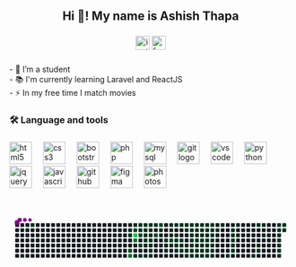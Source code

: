 <br clear="both">

<h2 align="center">Hi 👋! My name is Ashish Thapa</h2>

###

<div align="center">
  <img src="https://img.shields.io/static/v1?message=Instagram&logo=instagram&label=&color=E4405F&logoColor=white&labelColor=&style=for-the-badge" height="25" alt="instagram logo"  />
  <img src="https://img.shields.io/static/v1?message=Facebook&logo=facebook&label=&color=1877F2&logoColor=white&labelColor=&style=for-the-badge" height="25" alt="facebook logo"  />
</div>

###

<p align="left">- 🔭 I’m a student<br>- 📚 I'm currently learning Laravel and ReactJS<br>- ⚡ In my free time I match movies</p>

###

<h3 align="left">🛠 Language and tools</h3>

###

<div align="left">
  <img src="https://cdn.jsdelivr.net/gh/devicons/devicon/icons/html5/html5-original.svg" height="40" alt="html5 logo"  />
  <img width="12" />
  <img src="https://cdn.jsdelivr.net/gh/devicons/devicon/icons/css3/css3-original.svg" height="40" alt="css3 logo"  />
  <img width="12" />
  <img src="https://cdn.jsdelivr.net/gh/devicons/devicon/icons/bootstrap/bootstrap-original.svg" height="40" alt="bootstrap logo"  />
  <img width="12" />
  <img src="https://cdn.jsdelivr.net/gh/devicons/devicon/icons/php/php-original.svg" height="40" alt="php logo"  />
  <img width="12" />
  <img src="https://cdn.jsdelivr.net/gh/devicons/devicon/icons/mysql/mysql-original.svg" height="40" alt="mysql logo"  />
  <img width="12" />
  <img src="https://cdn.jsdelivr.net/gh/devicons/devicon/icons/git/git-original.svg" height="40" alt="git logo"  />
  <img width="12" />
  <img src="https://cdn.jsdelivr.net/gh/devicons/devicon/icons/vscode/vscode-original.svg" height="40" alt="vscode logo"  />
  <img width="12" />
  <img src="https://cdn.jsdelivr.net/gh/devicons/devicon/icons/python/python-original.svg" height="40" alt="python logo"  />
  <img width="12" />
  <img src="https://cdn.jsdelivr.net/gh/devicons/devicon/icons/jquery/jquery-original.svg" height="40" alt="jquery logo"  />
  <img width="12" />
  <img src="https://cdn.jsdelivr.net/gh/devicons/devicon/icons/javascript/javascript-original.svg" height="40" alt="javascript logo"  />
  <img width="12" />
  <img src="https://cdn.jsdelivr.net/gh/devicons/devicon/icons/github/github-original.svg" height="40" alt="github logo"  />
  <img width="12" />
  <img src="https://cdn.jsdelivr.net/gh/devicons/devicon/icons/figma/figma-original.svg" height="40" alt="figma logo"  />
  <img width="12" />
  <img src="https://cdn.jsdelivr.net/gh/devicons/devicon/icons/photoshop/photoshop-plain.svg" height="40" alt="photoshop logo"  />
</div>

###

<br clear="both">
<svg viewBox="-16 -32 880 192" width="880" height="192" xmlns="http://www.w3.org/2000/svg"><desc>Generated with https://github.com/Platane/snk</desc><style>:root{--cb:#1b1f230a;--cs:purple;--ce:#161b22;--c0:#161b22;--c1:#01311f;--c2:#034525;--c3:#0f6d31;--c4:#00c647}.c{shape-rendering:geometricPrecision;fill:var(--ce);stroke-width:1px;stroke:var(--cb);animation:none 28100ms linear infinite;width:12px;height:12px}@keyframes c0{4.26%{fill:var(--c1)}4.28%,100%{fill:var(--ce)}}.c.c0{fill:var(--c1);animation-name:c0}@keyframes c1{1.41%{fill:var(--c1)}1.43%,100%{fill:var(--ce)}}.c.c1{fill:var(--c1);animation-name:c1}@keyframes c2{72.59%{fill:var(--c1)}72.61%,100%{fill:var(--ce)}}.c.c2{fill:var(--c1);animation-name:c2}@keyframes c3{72.94%{fill:var(--c1)}72.96%,100%{fill:var(--ce)}}.c.c3{fill:var(--c1);animation-name:c3}@keyframes c4{78.99%{fill:var(--c2)}79.01%,100%{fill:var(--ce)}}.c.c4{fill:var(--c2);animation-name:c4}@keyframes c5{88.6%{fill:var(--c3)}88.62%,100%{fill:var(--ce)}}.c.c5{fill:var(--c3);animation-name:c5}@keyframes c6{71.88%{fill:var(--c1)}71.9%,100%{fill:var(--ce)}}.c.c6{fill:var(--c1);animation-name:c6}@keyframes c7{75.79%{fill:var(--c2)}75.81%,100%{fill:var(--ce)}}.c.c7{fill:var(--c2);animation-name:c7}@keyframes c8{90.38%{fill:var(--c4)}90.4%,100%{fill:var(--ce)}}.c.c8{fill:var(--c4);animation-name:c8}@keyframes c9{87.18%{fill:var(--c3)}87.2%,100%{fill:var(--ce)}}.c.c9{fill:var(--c3);animation-name:c9}@keyframes ca{12.8%{fill:var(--c1)}12.82%,100%{fill:var(--ce)}}.c.ca{fill:var(--c1);animation-name:ca}@keyframes cb{71.52%{fill:var(--c1)}71.54%,100%{fill:var(--ce)}}.c.cb{fill:var(--c1);animation-name:cb}@keyframes cc{75.43%{fill:var(--c1)}75.45%,100%{fill:var(--ce)}}.c.cc{fill:var(--c1);animation-name:cc}@keyframes cd{77.21%{fill:var(--c2)}77.23%,100%{fill:var(--ce)}}.c.cd{fill:var(--c2);animation-name:cd}@keyframes ce{77.93%{fill:var(--c2)}77.95%,100%{fill:var(--ce)}}.c.ce{fill:var(--c2);animation-name:ce}@keyframes cf{13.16%{fill:var(--c1)}13.18%,100%{fill:var(--ce)}}.c.cf{fill:var(--c1);animation-name:cf}@keyframes cg{71.16%{fill:var(--c1)}71.18%,100%{fill:var(--ce)}}.c.cg{fill:var(--c1);animation-name:cg}@keyframes ch{70.81%{fill:var(--c1)}70.83%,100%{fill:var(--ce)}}.c.ch{fill:var(--c1);animation-name:ch}@keyframes ci{70.45%{fill:var(--c1)}70.47%,100%{fill:var(--ce)}}.c.ci{fill:var(--c1);animation-name:ci}@keyframes cj{70.1%{fill:var(--c1)}70.12%,100%{fill:var(--ce)}}.c.cj{fill:var(--c1);animation-name:cj}@keyframes ck{69.74%{fill:var(--c1)}69.76%,100%{fill:var(--ce)}}.c.ck{fill:var(--c1);animation-name:ck}@keyframes cl{13.51%{fill:var(--c1)}13.53%,100%{fill:var(--ce)}}.c.cl{fill:var(--c1);animation-name:cl}@keyframes cm{16%{fill:var(--c1)}16.02%,100%{fill:var(--ce)}}.c.cm{fill:var(--c1);animation-name:cm}@keyframes cn{15.65%{fill:var(--c1)}15.67%,100%{fill:var(--ce)}}.c.cn{fill:var(--c1);animation-name:cn}@keyframes co{15.29%{fill:var(--c1)}15.31%,100%{fill:var(--ce)}}.c.co{fill:var(--c1);animation-name:co}@keyframes cp{14.94%{fill:var(--c1)}14.96%,100%{fill:var(--ce)}}.c.cp{fill:var(--c1);animation-name:cp}@keyframes cq{14.58%{fill:var(--c1)}14.6%,100%{fill:var(--ce)}}.c.cq{fill:var(--c1);animation-name:cq}@keyframes cr{14.22%{fill:var(--c1)}14.24%,100%{fill:var(--ce)}}.c.cr{fill:var(--c1);animation-name:cr}@keyframes cs{13.87%{fill:var(--c1)}13.89%,100%{fill:var(--ce)}}.c.cs{fill:var(--c1);animation-name:cs}@keyframes ct{16.36%{fill:var(--c1)}16.38%,100%{fill:var(--ce)}}.c.ct{fill:var(--c1);animation-name:ct}@keyframes cu{81.84%{fill:var(--c2)}81.86%,100%{fill:var(--ce)}}.c.cu{fill:var(--c2);animation-name:cu}@keyframes cv{82.91%{fill:var(--c2)}82.93%,100%{fill:var(--ce)}}.c.cv{fill:var(--c2);animation-name:cv}@keyframes cw{17.07%{fill:var(--c1)}17.09%,100%{fill:var(--ce)}}.c.cw{fill:var(--c1);animation-name:cw}@keyframes cx{17.43%{fill:var(--c1)}17.45%,100%{fill:var(--ce)}}.c.cx{fill:var(--c1);animation-name:cx}@keyframes cy{41.63%{fill:var(--c1)}41.65%,100%{fill:var(--ce)}}.c.cy{fill:var(--c1);animation-name:cy}@keyframes cz{40.92%{fill:var(--c1)}40.94%,100%{fill:var(--ce)}}.c.cz{fill:var(--c1);animation-name:cz}@keyframes c10{42.34%{fill:var(--c1)}42.36%,100%{fill:var(--ce)}}.c.c10{fill:var(--c1);animation-name:c10}@keyframes c11{25.97%{fill:var(--c1)}25.99%,100%{fill:var(--ce)}}.c.c11{fill:var(--c1);animation-name:c11}@keyframes c12{26.32%{fill:var(--c1)}26.34%,100%{fill:var(--ce)}}.c.c12{fill:var(--c1);animation-name:c12}@keyframes c13{18.14%{fill:var(--c1)}18.16%,100%{fill:var(--ce)}}.c.c13{fill:var(--c1);animation-name:c13}@keyframes c14{84.69%{fill:var(--c2)}84.71%,100%{fill:var(--ce)}}.c.c14{fill:var(--c2);animation-name:c14}@keyframes c15{40.2%{fill:var(--c1)}40.22%,100%{fill:var(--ce)}}.c.c15{fill:var(--c1);animation-name:c15}@keyframes c16{25.61%{fill:var(--c1)}25.63%,100%{fill:var(--ce)}}.c.c16{fill:var(--c1);animation-name:c16}@keyframes c17{18.5%{fill:var(--c1)}18.52%,100%{fill:var(--ce)}}.c.c17{fill:var(--c1);animation-name:c17}@keyframes c18{33.09%{fill:var(--c1)}33.11%,100%{fill:var(--ce)}}.c.c18{fill:var(--c1);animation-name:c18}@keyframes c19{33.44%{fill:var(--c1)}33.46%,100%{fill:var(--ce)}}.c.c19{fill:var(--c1);animation-name:c19}@keyframes c1a{39.49%{fill:var(--c1)}39.51%,100%{fill:var(--ce)}}.c.c1a{fill:var(--c1);animation-name:c1a}@keyframes c1b{25.26%{fill:var(--c1)}25.28%,100%{fill:var(--ce)}}.c.c1b{fill:var(--c1);animation-name:c1b}@keyframes c1c{32.73%{fill:var(--c1)}32.75%,100%{fill:var(--ce)}}.c.c1c{fill:var(--c1);animation-name:c1c}@keyframes c1d{33.8%{fill:var(--c1)}33.82%,100%{fill:var(--ce)}}.c.c1d{fill:var(--c1);animation-name:c1d}@keyframes c1e{39.14%{fill:var(--c1)}39.16%,100%{fill:var(--ce)}}.c.c1e{fill:var(--c1);animation-name:c1e}@keyframes c1f{24.9%{fill:var(--c1)}24.92%,100%{fill:var(--ce)}}.c.c1f{fill:var(--c1);animation-name:c1f}@keyframes c1g{27.39%{fill:var(--c1)}27.41%,100%{fill:var(--ce)}}.c.c1g{fill:var(--c1);animation-name:c1g}@keyframes c1h{34.15%{fill:var(--c1)}34.17%,100%{fill:var(--ce)}}.c.c1h{fill:var(--c1);animation-name:c1h}@keyframes c1i{38.78%{fill:var(--c1)}38.8%,100%{fill:var(--ce)}}.c.c1i{fill:var(--c1);animation-name:c1i}@keyframes c1j{44.12%{fill:var(--c1)}44.14%,100%{fill:var(--ce)}}.c.c1j{fill:var(--c1);animation-name:c1j}@keyframes c1k{24.55%{fill:var(--c1)}24.57%,100%{fill:var(--ce)}}.c.c1k{fill:var(--c1);animation-name:c1k}@keyframes c1l{27.75%{fill:var(--c1)}27.77%,100%{fill:var(--ce)}}.c.c1l{fill:var(--c1);animation-name:c1l}@keyframes c1m{19.56%{fill:var(--c1)}19.58%,100%{fill:var(--ce)}}.c.c1m{fill:var(--c1);animation-name:c1m}@keyframes c1n{32.02%{fill:var(--c1)}32.04%,100%{fill:var(--ce)}}.c.c1n{fill:var(--c1);animation-name:c1n}@keyframes c1o{34.51%{fill:var(--c1)}34.53%,100%{fill:var(--ce)}}.c.c1o{fill:var(--c1);animation-name:c1o}@keyframes c1p{38.42%{fill:var(--c1)}38.44%,100%{fill:var(--ce)}}.c.c1p{fill:var(--c1);animation-name:c1p}@keyframes c1q{38.07%{fill:var(--c1)}38.09%,100%{fill:var(--ce)}}.c.c1q{fill:var(--c1);animation-name:c1q}@keyframes c1r{24.19%{fill:var(--c1)}24.21%,100%{fill:var(--ce)}}.c.c1r{fill:var(--c1);animation-name:c1r}@keyframes c1s{28.1%{fill:var(--c1)}28.12%,100%{fill:var(--ce)}}.c.c1s{fill:var(--c1);animation-name:c1s}@keyframes c1t{19.92%{fill:var(--c1)}19.94%,100%{fill:var(--ce)}}.c.c1t{fill:var(--c1);animation-name:c1t}@keyframes c1u{31.66%{fill:var(--c1)}31.68%,100%{fill:var(--ce)}}.c.c1u{fill:var(--c1);animation-name:c1u}@keyframes c1v{34.87%{fill:var(--c1)}34.89%,100%{fill:var(--ce)}}.c.c1v{fill:var(--c1);animation-name:c1v}@keyframes c1w{35.22%{fill:var(--c1)}35.24%,100%{fill:var(--ce)}}.c.c1w{fill:var(--c1);animation-name:c1w}@keyframes c1x{37.71%{fill:var(--c1)}37.73%,100%{fill:var(--ce)}}.c.c1x{fill:var(--c1);animation-name:c1x}@keyframes c1y{23.83%{fill:var(--c1)}23.85%,100%{fill:var(--ce)}}.c.c1y{fill:var(--c1);animation-name:c1y}@keyframes c1z{28.46%{fill:var(--c1)}28.48%,100%{fill:var(--ce)}}.c.c1z{fill:var(--c1);animation-name:c1z}@keyframes c20{20.27%{fill:var(--c1)}20.29%,100%{fill:var(--ce)}}.c.c20{fill:var(--c1);animation-name:c20}@keyframes c21{31.31%{fill:var(--c1)}31.33%,100%{fill:var(--ce)}}.c.c21{fill:var(--c1);animation-name:c21}@keyframes c22{30.95%{fill:var(--c1)}30.97%,100%{fill:var(--ce)}}.c.c22{fill:var(--c1);animation-name:c22}@keyframes c23{35.58%{fill:var(--c1)}35.6%,100%{fill:var(--ce)}}.c.c23{fill:var(--c1);animation-name:c23}@keyframes c24{37.36%{fill:var(--c1)}37.38%,100%{fill:var(--ce)}}.c.c24{fill:var(--c1);animation-name:c24}@keyframes c25{23.48%{fill:var(--c1)}23.5%,100%{fill:var(--ce)}}.c.c25{fill:var(--c1);animation-name:c25}@keyframes c26{28.82%{fill:var(--c1)}28.84%,100%{fill:var(--ce)}}.c.c26{fill:var(--c1);animation-name:c26}@keyframes c27{20.63%{fill:var(--c1)}20.65%,100%{fill:var(--ce)}}.c.c27{fill:var(--c1);animation-name:c27}@keyframes c28{29.53%{fill:var(--c1)}29.55%,100%{fill:var(--ce)}}.c.c28{fill:var(--c1);animation-name:c28}@keyframes c29{30.59%{fill:var(--c1)}30.61%,100%{fill:var(--ce)}}.c.c29{fill:var(--c1);animation-name:c29}@keyframes c2a{35.93%{fill:var(--c1)}35.95%,100%{fill:var(--ce)}}.c.c2a{fill:var(--c1);animation-name:c2a}@keyframes c2b{37%{fill:var(--c1)}37.02%,100%{fill:var(--ce)}}.c.c2b{fill:var(--c1);animation-name:c2b}@keyframes c2c{23.12%{fill:var(--c1)}23.14%,100%{fill:var(--ce)}}.c.c2c{fill:var(--c1);animation-name:c2c}@keyframes c2d{21.34%{fill:var(--c1)}21.36%,100%{fill:var(--ce)}}.c.c2d{fill:var(--c1);animation-name:c2d}@keyframes c2e{20.99%{fill:var(--c1)}21.01%,100%{fill:var(--ce)}}.c.c2e{fill:var(--c1);animation-name:c2e}@keyframes c2f{29.88%{fill:var(--c1)}29.9%,100%{fill:var(--ce)}}.c.c2f{fill:var(--c1);animation-name:c2f}@keyframes c2g{30.24%{fill:var(--c1)}30.26%,100%{fill:var(--ce)}}.c.c2g{fill:var(--c1);animation-name:c2g}@keyframes c2h{36.29%{fill:var(--c1)}36.31%,100%{fill:var(--ce)}}.c.c2h{fill:var(--c1);animation-name:c2h}@keyframes c2i{36.64%{fill:var(--c1)}36.66%,100%{fill:var(--ce)}}.c.c2i{fill:var(--c1);animation-name:c2i}@keyframes c2j{21.7%{fill:var(--c1)}21.72%,100%{fill:var(--ce)}}.c.c2j{fill:var(--c1);animation-name:c2j}@keyframes c2k{22.41%{fill:var(--c1)}22.43%,100%{fill:var(--ce)}}.c.c2k{fill:var(--c1);animation-name:c2k}@keyframes c2l{46.97%{fill:var(--c1)}46.99%,100%{fill:var(--ce)}}.c.c2l{fill:var(--c1);animation-name:c2l}@keyframes c2m{50.52%{fill:var(--c1)}50.54%,100%{fill:var(--ce)}}.c.c2m{fill:var(--c1);animation-name:c2m}@keyframes c2n{48.74%{fill:var(--c1)}48.76%,100%{fill:var(--ce)}}.c.c2n{fill:var(--c1);animation-name:c2n}@keyframes c2o{48.39%{fill:var(--c1)}48.41%,100%{fill:var(--ce)}}.c.c2o{fill:var(--c1);animation-name:c2o}@keyframes c2p{48.03%{fill:var(--c1)}48.05%,100%{fill:var(--ce)}}.c.c2p{fill:var(--c1);animation-name:c2p}@keyframes c2q{47.68%{fill:var(--c1)}47.7%,100%{fill:var(--ce)}}.c.c2q{fill:var(--c1);animation-name:c2q}@keyframes c2r{49.81%{fill:var(--c1)}49.83%,100%{fill:var(--ce)}}.c.c2r{fill:var(--c1);animation-name:c2r}@keyframes c2s{49.1%{fill:var(--c1)}49.12%,100%{fill:var(--ce)}}.c.c2s{fill:var(--c1);animation-name:c2s}@keyframes c2t{61.56%{fill:var(--c1)}61.58%,100%{fill:var(--ce)}}.c.c2t{fill:var(--c1);animation-name:c2t}@keyframes c2u{52.66%{fill:var(--c1)}52.68%,100%{fill:var(--ce)}}.c.c2u{fill:var(--c1);animation-name:c2u}@keyframes c2v{60.49%{fill:var(--c1)}60.51%,100%{fill:var(--ce)}}.c.c2v{fill:var(--c1);animation-name:c2v}@keyframes c2w{60.13%{fill:var(--c1)}60.15%,100%{fill:var(--ce)}}.c.c2w{fill:var(--c1);animation-name:c2w}@keyframes c2x{53.01%{fill:var(--c1)}53.03%,100%{fill:var(--ce)}}.c.c2x{fill:var(--c1);animation-name:c2x}@keyframes c2y{53.73%{fill:var(--c1)}53.75%,100%{fill:var(--ce)}}.c.c2y{fill:var(--c1);animation-name:c2y}@keyframes c2z{56.22%{fill:var(--c1)}56.24%,100%{fill:var(--ce)}}.c.c2z{fill:var(--c1);animation-name:c2z}@keyframes c30{55.15%{fill:var(--c1)}55.17%,100%{fill:var(--ce)}}.c.c30{fill:var(--c1);animation-name:c30}@keyframes c31{54.79%{fill:var(--c1)}54.81%,100%{fill:var(--ce)}}.c.c31{fill:var(--c1);animation-name:c31}@keyframes c32{57.29%{fill:var(--c1)}57.31%,100%{fill:var(--ce)}}.c.c32{fill:var(--c1);animation-name:c32}@keyframes c33{57.64%{fill:var(--c1)}57.66%,100%{fill:var(--ce)}}.c.c33{fill:var(--c1);animation-name:c33}@keyframes c34{58%{fill:var(--c1)}58.02%,100%{fill:var(--ce)}}.c.c34{fill:var(--c1);animation-name:c34}@keyframes c35{58.35%{fill:var(--c1)}58.37%,100%{fill:var(--ce)}}.c.c35{fill:var(--c1);animation-name:c35}@keyframes c36{55.86%{fill:var(--c1)}55.88%,100%{fill:var(--ce)}}.c.c36{fill:var(--c1);animation-name:c36}@keyframes c37{55.51%{fill:var(--c1)}55.53%,100%{fill:var(--ce)}}.c.c37{fill:var(--c1);animation-name:c37}.u{transform-origin:0 0;transform:scale(0,1);animation:none linear 28100ms infinite}@keyframes u0{1.41%{transform:scale(0.000,1)}1.43%,4.26%{transform:scale(0.009,1)}4.28%,12.8%{transform:scale(0.019,1)}12.82%,13.16%{transform:scale(0.028,1)}13.18%,13.51%{transform:scale(0.038,1)}13.53%,13.87%{transform:scale(0.047,1)}13.89%,14.22%{transform:scale(0.057,1)}14.24%,14.58%{transform:scale(0.066,1)}14.6%,14.94%{transform:scale(0.075,1)}14.96%,15.29%{transform:scale(0.085,1)}15.31%,15.65%{transform:scale(0.094,1)}15.67%,16%{transform:scale(0.104,1)}16.02%,16.36%{transform:scale(0.113,1)}16.38%,17.07%{transform:scale(0.123,1)}17.09%,17.43%{transform:scale(0.132,1)}17.45%,18.14%{transform:scale(0.142,1)}18.16%,18.5%{transform:scale(0.151,1)}18.52%,19.56%{transform:scale(0.160,1)}19.58%,19.92%{transform:scale(0.170,1)}19.94%,20.27%{transform:scale(0.179,1)}20.29%,20.63%{transform:scale(0.189,1)}20.65%,20.99%{transform:scale(0.198,1)}21.01%,21.34%{transform:scale(0.208,1)}21.36%,21.7%{transform:scale(0.217,1)}21.72%,22.41%{transform:scale(0.226,1)}22.43%,23.12%{transform:scale(0.236,1)}23.14%,23.48%{transform:scale(0.245,1)}23.5%,23.83%{transform:scale(0.255,1)}23.85%,24.19%{transform:scale(0.264,1)}24.21%,24.55%{transform:scale(0.274,1)}24.57%,24.9%{transform:scale(0.283,1)}24.92%,25.26%{transform:scale(0.292,1)}25.28%,25.61%{transform:scale(0.302,1)}25.63%,25.97%{transform:scale(0.311,1)}25.99%,26.32%{transform:scale(0.321,1)}26.34%,27.39%{transform:scale(0.330,1)}27.41%,27.75%{transform:scale(0.340,1)}27.77%,28.1%{transform:scale(0.349,1)}28.12%,28.46%{transform:scale(0.358,1)}28.48%,28.82%{transform:scale(0.368,1)}28.84%,29.53%{transform:scale(0.377,1)}29.55%,29.88%{transform:scale(0.387,1)}29.9%,30.24%{transform:scale(0.396,1)}30.26%,30.59%{transform:scale(0.406,1)}30.61%,30.95%{transform:scale(0.415,1)}30.97%,31.31%{transform:scale(0.425,1)}31.33%,31.66%{transform:scale(0.434,1)}31.68%,32.02%{transform:scale(0.443,1)}32.04%,32.73%{transform:scale(0.453,1)}32.75%,33.09%{transform:scale(0.462,1)}33.11%,33.44%{transform:scale(0.472,1)}33.46%,33.8%{transform:scale(0.481,1)}33.82%,34.15%{transform:scale(0.491,1)}34.17%,34.51%{transform:scale(0.500,1)}34.53%,34.87%{transform:scale(0.509,1)}34.89%,35.22%{transform:scale(0.519,1)}35.24%,35.58%{transform:scale(0.528,1)}35.6%,35.93%{transform:scale(0.538,1)}35.95%,36.29%{transform:scale(0.547,1)}36.31%,36.64%{transform:scale(0.557,1)}36.66%,37%{transform:scale(0.566,1)}37.02%,37.36%{transform:scale(0.575,1)}37.38%,37.71%{transform:scale(0.585,1)}37.73%,38.07%{transform:scale(0.594,1)}38.09%,38.42%{transform:scale(0.604,1)}38.44%,38.78%{transform:scale(0.613,1)}38.8%,39.14%{transform:scale(0.623,1)}39.16%,39.49%{transform:scale(0.632,1)}39.51%,40.2%{transform:scale(0.642,1)}40.22%,40.92%{transform:scale(0.651,1)}40.94%,41.63%{transform:scale(0.660,1)}41.65%,42.34%{transform:scale(0.670,1)}42.36%,44.12%{transform:scale(0.679,1)}44.14%,46.97%{transform:scale(0.689,1)}46.99%,47.68%{transform:scale(0.698,1)}47.7%,48.03%{transform:scale(0.708,1)}48.05%,48.39%{transform:scale(0.717,1)}48.41%,48.74%{transform:scale(0.726,1)}48.76%,49.1%{transform:scale(0.736,1)}49.12%,49.81%{transform:scale(0.745,1)}49.83%,50.52%{transform:scale(0.755,1)}50.54%,52.66%{transform:scale(0.764,1)}52.68%,53.01%{transform:scale(0.774,1)}53.03%,53.73%{transform:scale(0.783,1)}53.75%,54.79%{transform:scale(0.792,1)}54.81%,55.15%{transform:scale(0.802,1)}55.17%,55.51%{transform:scale(0.811,1)}55.53%,55.86%{transform:scale(0.821,1)}55.88%,56.22%{transform:scale(0.830,1)}56.24%,57.29%{transform:scale(0.840,1)}57.31%,57.64%{transform:scale(0.849,1)}57.66%,58%{transform:scale(0.858,1)}58.02%,58.35%{transform:scale(0.868,1)}58.37%,60.13%{transform:scale(0.877,1)}60.15%,60.49%{transform:scale(0.887,1)}60.51%,61.56%{transform:scale(0.896,1)}61.58%,69.74%{transform:scale(0.906,1)}69.76%,70.1%{transform:scale(0.915,1)}70.12%,70.45%{transform:scale(0.925,1)}70.47%,70.81%{transform:scale(0.934,1)}70.83%,71.16%{transform:scale(0.943,1)}71.18%,71.52%{transform:scale(0.953,1)}71.54%,71.88%{transform:scale(0.962,1)}71.9%,72.59%{transform:scale(0.972,1)}72.61%,72.94%{transform:scale(0.981,1)}72.96%,75.43%{transform:scale(0.991,1)}75.45%,100%{transform:scale(1.000,1)}}.u.u0{fill:var(--c1);animation-name:u0;transform-origin:0.0px 0}@keyframes u1{75.79%{transform:scale(0.000,1)}75.81%,77.21%{transform:scale(0.143,1)}77.23%,77.93%{transform:scale(0.286,1)}77.95%,78.99%{transform:scale(0.429,1)}79.01%,81.84%{transform:scale(0.571,1)}81.86%,82.91%{transform:scale(0.714,1)}82.93%,84.69%{transform:scale(0.857,1)}84.71%,100%{transform:scale(1.000,1)}}.u.u1{fill:var(--c2);animation-name:u1;transform-origin:774.9px 0}@keyframes u2{87.18%{transform:scale(0.000,1)}87.2%,88.6%{transform:scale(0.500,1)}88.62%,100%{transform:scale(1.000,1)}}.u.u2{fill:var(--c3);animation-name:u2;transform-origin:826.1px 0}@keyframes u3{90.38%{transform:scale(0.000,1)}90.4%,100%{transform:scale(1.000,1)}}.u.u3{fill:var(--c4);animation-name:u3;transform-origin:840.7px 0}.s{shape-rendering:geometricPrecision;fill:var(--cs);animation:none linear 28100ms infinite}@keyframes s0{0%,99.64%{transform:translate(0px,-16px)}0.36%{transform:translate(0px,0px)}1.42%{transform:translate(48px,0px)}1.78%{transform:translate(48px,16px)}2.49%{transform:translate(16px,16px)}4.27%{transform:translate(16px,96px)}11.39%{transform:translate(336px,96px)}11.74%{transform:translate(336px,112px)}12.46%{transform:translate(368px,112px)}12.81%,88.97%{transform:translate(368px,96px)}13.88%{transform:translate(416px,96px)}16.01%{transform:translate(416px,0px)}16.37%{transform:translate(432px,0px)}16.73%{transform:translate(432px,16px)}17.08%{transform:translate(448px,16px)}17.44%,82.21%{transform:translate(448px,32px)}21%{transform:translate(608px,32px)}21.35%{transform:translate(608px,16px)}22.06%{transform:translate(640px,16px)}22.42%{transform:translate(640px,0px)}25.98%,83.63%{transform:translate(480px,0px)}26.33%{transform:translate(480px,16px)}28.83%{transform:translate(592px,16px)}29.54%{transform:translate(592px,48px)}29.89%{transform:translate(608px,48px)}30.25%{transform:translate(608px,64px)}30.96%{transform:translate(576px,64px)}31.32%{transform:translate(576px,48px)}33.1%{transform:translate(496px,48px)}33.45%,39.86%{transform:translate(496px,64px)}34.88%{transform:translate(560px,64px)}35.23%{transform:translate(560px,80px)}36.3%{transform:translate(608px,80px)}36.65%{transform:translate(608px,96px)}38.08%{transform:translate(544px,96px)}38.43%{transform:translate(544px,80px)}39.5%{transform:translate(496px,80px)}40.57%,41.99%{transform:translate(464px,64px)}40.93%{transform:translate(464px,48px)}41.28%{transform:translate(448px,48px)}41.64%{transform:translate(448px,64px)}42.35%{transform:translate(464px,80px)}43.77%{transform:translate(528px,80px)}44.13%{transform:translate(528px,96px)}47.33%{transform:translate(672px,96px)}48.75%{transform:translate(672px,32px)}49.11%{transform:translate(688px,32px)}49.82%{transform:translate(688px,0px)}50.18%{transform:translate(672px,0px)}50.53%{transform:translate(672px,16px)}52.31%{transform:translate(752px,16px)}52.67%{transform:translate(752px,0px)}53.02%{transform:translate(768px,0px)}53.74%{transform:translate(768px,32px)}54.8%{transform:translate(816px,32px)}55.16%{transform:translate(816px,16px)}55.52%{transform:translate(832px,16px)}55.87%{transform:translate(832px,0px)}56.23%{transform:translate(816px,0px)}58.36%{transform:translate(816px,96px)}58.72%{transform:translate(800px,96px)}59.07%{transform:translate(800px,80px)}60.14%{transform:translate(752px,80px)}60.5%{transform:translate(752px,64px)}60.85%{transform:translate(736px,64px)}61.57%{transform:translate(736px,96px)}61.92%{transform:translate(720px,96px)}62.63%{transform:translate(720px,64px)}69.75%{transform:translate(400px,64px)}71.17%{transform:translate(400px,0px)}72.24%,74.38%{transform:translate(352px,0px)}72.95%{transform:translate(352px,32px)}73.31%{transform:translate(336px,32px)}73.67%{transform:translate(336px,16px)}74.02%{transform:translate(352px,16px)}75.09%,76.51%{transform:translate(384px,0px)}75.44%{transform:translate(384px,16px)}75.8%{transform:translate(368px,16px)}76.16%{transform:translate(368px,0px)}77.94%{transform:translate(384px,64px)}78.65%{transform:translate(352px,64px)}79%{transform:translate(352px,80px)}80.78%{transform:translate(432px,80px)}81.85%{transform:translate(432px,32px)}82.92%{transform:translate(448px,0px)}84.7%{transform:translate(480px,48px)}87.54%{transform:translate(352px,48px)}88.61%{transform:translate(352px,96px)}90.39%{transform:translate(368px,32px)}97.15%{transform:translate(64px,32px)}98.22%{transform:translate(64px,-16px)}}.s.s0{transform:translate(0px,-16px);animation-name:s0}@keyframes s1{0%,99.64%{transform:translate(16px,-16px)}0.36%{transform:translate(0px,-16px)}0.71%{transform:translate(0px,0px)}1.78%{transform:translate(48px,0px)}2.14%{transform:translate(48px,16px)}2.85%{transform:translate(16px,16px)}4.63%{transform:translate(16px,96px)}11.74%{transform:translate(336px,96px)}12.1%{transform:translate(336px,112px)}12.81%{transform:translate(368px,112px)}13.17%,89.32%{transform:translate(368px,96px)}14.23%{transform:translate(416px,96px)}16.37%{transform:translate(416px,0px)}16.73%{transform:translate(432px,0px)}17.08%{transform:translate(432px,16px)}17.44%{transform:translate(448px,16px)}17.79%,82.56%{transform:translate(448px,32px)}21.35%{transform:translate(608px,32px)}21.71%{transform:translate(608px,16px)}22.42%{transform:translate(640px,16px)}22.78%{transform:translate(640px,0px)}26.33%,83.99%{transform:translate(480px,0px)}26.69%{transform:translate(480px,16px)}29.18%{transform:translate(592px,16px)}29.89%{transform:translate(592px,48px)}30.25%{transform:translate(608px,48px)}30.6%{transform:translate(608px,64px)}31.32%{transform:translate(576px,64px)}31.67%{transform:translate(576px,48px)}33.45%{transform:translate(496px,48px)}33.81%,40.21%{transform:translate(496px,64px)}35.23%{transform:translate(560px,64px)}35.59%{transform:translate(560px,80px)}36.65%{transform:translate(608px,80px)}37.01%{transform:translate(608px,96px)}38.43%{transform:translate(544px,96px)}38.79%{transform:translate(544px,80px)}39.86%{transform:translate(496px,80px)}40.93%,42.35%{transform:translate(464px,64px)}41.28%{transform:translate(464px,48px)}41.64%{transform:translate(448px,48px)}41.99%{transform:translate(448px,64px)}42.7%{transform:translate(464px,80px)}44.13%{transform:translate(528px,80px)}44.48%{transform:translate(528px,96px)}47.69%{transform:translate(672px,96px)}49.11%{transform:translate(672px,32px)}49.47%{transform:translate(688px,32px)}50.18%{transform:translate(688px,0px)}50.53%{transform:translate(672px,0px)}50.89%{transform:translate(672px,16px)}52.67%{transform:translate(752px,16px)}53.02%{transform:translate(752px,0px)}53.38%{transform:translate(768px,0px)}54.09%{transform:translate(768px,32px)}55.16%{transform:translate(816px,32px)}55.52%{transform:translate(816px,16px)}55.87%{transform:translate(832px,16px)}56.23%{transform:translate(832px,0px)}56.58%{transform:translate(816px,0px)}58.72%{transform:translate(816px,96px)}59.07%{transform:translate(800px,96px)}59.43%{transform:translate(800px,80px)}60.5%{transform:translate(752px,80px)}60.85%{transform:translate(752px,64px)}61.21%{transform:translate(736px,64px)}61.92%{transform:translate(736px,96px)}62.28%{transform:translate(720px,96px)}62.99%{transform:translate(720px,64px)}70.11%{transform:translate(400px,64px)}71.53%{transform:translate(400px,0px)}72.6%,74.73%{transform:translate(352px,0px)}73.31%{transform:translate(352px,32px)}73.67%{transform:translate(336px,32px)}74.02%{transform:translate(336px,16px)}74.38%{transform:translate(352px,16px)}75.44%,76.87%{transform:translate(384px,0px)}75.8%{transform:translate(384px,16px)}76.16%{transform:translate(368px,16px)}76.51%{transform:translate(368px,0px)}78.29%{transform:translate(384px,64px)}79%{transform:translate(352px,64px)}79.36%{transform:translate(352px,80px)}81.14%{transform:translate(432px,80px)}82.21%{transform:translate(432px,32px)}83.27%{transform:translate(448px,0px)}85.05%{transform:translate(480px,48px)}87.9%{transform:translate(352px,48px)}88.97%{transform:translate(352px,96px)}90.75%{transform:translate(368px,32px)}97.51%{transform:translate(64px,32px)}98.58%{transform:translate(64px,-16px)}}.s.s1{transform:translate(16px,-16px);animation-name:s1}@keyframes s2{0%,99.64%{transform:translate(32px,-16px)}0.71%{transform:translate(0px,-16px)}1.07%{transform:translate(0px,0px)}2.14%{transform:translate(48px,0px)}2.49%{transform:translate(48px,16px)}3.2%{transform:translate(16px,16px)}4.98%{transform:translate(16px,96px)}12.1%{transform:translate(336px,96px)}12.46%{transform:translate(336px,112px)}13.17%{transform:translate(368px,112px)}13.52%,89.68%{transform:translate(368px,96px)}14.59%{transform:translate(416px,96px)}16.73%{transform:translate(416px,0px)}17.08%{transform:translate(432px,0px)}17.44%{transform:translate(432px,16px)}17.79%{transform:translate(448px,16px)}18.15%,82.92%{transform:translate(448px,32px)}21.71%{transform:translate(608px,32px)}22.06%{transform:translate(608px,16px)}22.78%{transform:translate(640px,16px)}23.13%{transform:translate(640px,0px)}26.69%,84.34%{transform:translate(480px,0px)}27.05%{transform:translate(480px,16px)}29.54%{transform:translate(592px,16px)}30.25%{transform:translate(592px,48px)}30.6%{transform:translate(608px,48px)}30.96%{transform:translate(608px,64px)}31.67%{transform:translate(576px,64px)}32.03%{transform:translate(576px,48px)}33.81%{transform:translate(496px,48px)}34.16%,40.57%{transform:translate(496px,64px)}35.59%{transform:translate(560px,64px)}35.94%{transform:translate(560px,80px)}37.01%{transform:translate(608px,80px)}37.37%{transform:translate(608px,96px)}38.79%{transform:translate(544px,96px)}39.15%{transform:translate(544px,80px)}40.21%{transform:translate(496px,80px)}41.28%,42.7%{transform:translate(464px,64px)}41.64%{transform:translate(464px,48px)}41.99%{transform:translate(448px,48px)}42.35%{transform:translate(448px,64px)}43.06%{transform:translate(464px,80px)}44.48%{transform:translate(528px,80px)}44.84%{transform:translate(528px,96px)}48.04%{transform:translate(672px,96px)}49.47%{transform:translate(672px,32px)}49.82%{transform:translate(688px,32px)}50.53%{transform:translate(688px,0px)}50.89%{transform:translate(672px,0px)}51.25%{transform:translate(672px,16px)}53.02%{transform:translate(752px,16px)}53.38%{transform:translate(752px,0px)}53.74%{transform:translate(768px,0px)}54.45%{transform:translate(768px,32px)}55.52%{transform:translate(816px,32px)}55.87%{transform:translate(816px,16px)}56.23%{transform:translate(832px,16px)}56.58%{transform:translate(832px,0px)}56.94%{transform:translate(816px,0px)}59.07%{transform:translate(816px,96px)}59.43%{transform:translate(800px,96px)}59.79%{transform:translate(800px,80px)}60.85%{transform:translate(752px,80px)}61.21%{transform:translate(752px,64px)}61.57%{transform:translate(736px,64px)}62.28%{transform:translate(736px,96px)}62.63%{transform:translate(720px,96px)}63.35%{transform:translate(720px,64px)}70.46%{transform:translate(400px,64px)}71.89%{transform:translate(400px,0px)}72.95%,75.09%{transform:translate(352px,0px)}73.67%{transform:translate(352px,32px)}74.02%{transform:translate(336px,32px)}74.38%{transform:translate(336px,16px)}74.73%{transform:translate(352px,16px)}75.8%,77.22%{transform:translate(384px,0px)}76.16%{transform:translate(384px,16px)}76.51%{transform:translate(368px,16px)}76.87%{transform:translate(368px,0px)}78.65%{transform:translate(384px,64px)}79.36%{transform:translate(352px,64px)}79.72%{transform:translate(352px,80px)}81.49%{transform:translate(432px,80px)}82.56%{transform:translate(432px,32px)}83.63%{transform:translate(448px,0px)}85.41%{transform:translate(480px,48px)}88.26%{transform:translate(352px,48px)}89.32%{transform:translate(352px,96px)}91.1%{transform:translate(368px,32px)}97.86%{transform:translate(64px,32px)}98.93%{transform:translate(64px,-16px)}}.s.s2{transform:translate(32px,-16px);animation-name:s2}@keyframes s3{0%,99.64%{transform:translate(48px,-16px)}1.07%{transform:translate(0px,-16px)}1.42%{transform:translate(0px,0px)}2.49%{transform:translate(48px,0px)}2.85%{transform:translate(48px,16px)}3.56%{transform:translate(16px,16px)}5.34%{transform:translate(16px,96px)}12.46%{transform:translate(336px,96px)}12.81%{transform:translate(336px,112px)}13.52%{transform:translate(368px,112px)}13.88%,90.04%{transform:translate(368px,96px)}14.95%{transform:translate(416px,96px)}17.08%{transform:translate(416px,0px)}17.44%{transform:translate(432px,0px)}17.79%{transform:translate(432px,16px)}18.15%{transform:translate(448px,16px)}18.51%,83.27%{transform:translate(448px,32px)}22.06%{transform:translate(608px,32px)}22.42%{transform:translate(608px,16px)}23.13%{transform:translate(640px,16px)}23.49%{transform:translate(640px,0px)}27.05%,84.7%{transform:translate(480px,0px)}27.4%{transform:translate(480px,16px)}29.89%{transform:translate(592px,16px)}30.6%{transform:translate(592px,48px)}30.96%{transform:translate(608px,48px)}31.32%{transform:translate(608px,64px)}32.03%{transform:translate(576px,64px)}32.38%{transform:translate(576px,48px)}34.16%{transform:translate(496px,48px)}34.52%,40.93%{transform:translate(496px,64px)}35.94%{transform:translate(560px,64px)}36.3%{transform:translate(560px,80px)}37.37%{transform:translate(608px,80px)}37.72%{transform:translate(608px,96px)}39.15%{transform:translate(544px,96px)}39.5%{transform:translate(544px,80px)}40.57%{transform:translate(496px,80px)}41.64%,43.06%{transform:translate(464px,64px)}41.99%{transform:translate(464px,48px)}42.35%{transform:translate(448px,48px)}42.7%{transform:translate(448px,64px)}43.42%{transform:translate(464px,80px)}44.84%{transform:translate(528px,80px)}45.2%{transform:translate(528px,96px)}48.4%{transform:translate(672px,96px)}49.82%{transform:translate(672px,32px)}50.18%{transform:translate(688px,32px)}50.89%{transform:translate(688px,0px)}51.25%{transform:translate(672px,0px)}51.6%{transform:translate(672px,16px)}53.38%{transform:translate(752px,16px)}53.74%{transform:translate(752px,0px)}54.09%{transform:translate(768px,0px)}54.8%{transform:translate(768px,32px)}55.87%{transform:translate(816px,32px)}56.23%{transform:translate(816px,16px)}56.58%{transform:translate(832px,16px)}56.94%{transform:translate(832px,0px)}57.3%{transform:translate(816px,0px)}59.43%{transform:translate(816px,96px)}59.79%{transform:translate(800px,96px)}60.14%{transform:translate(800px,80px)}61.21%{transform:translate(752px,80px)}61.57%{transform:translate(752px,64px)}61.92%{transform:translate(736px,64px)}62.63%{transform:translate(736px,96px)}62.99%{transform:translate(720px,96px)}63.7%{transform:translate(720px,64px)}70.82%{transform:translate(400px,64px)}72.24%{transform:translate(400px,0px)}73.31%,75.44%{transform:translate(352px,0px)}74.02%{transform:translate(352px,32px)}74.38%{transform:translate(336px,32px)}74.73%{transform:translate(336px,16px)}75.09%{transform:translate(352px,16px)}76.16%,77.58%{transform:translate(384px,0px)}76.51%{transform:translate(384px,16px)}76.87%{transform:translate(368px,16px)}77.22%{transform:translate(368px,0px)}79%{transform:translate(384px,64px)}79.72%{transform:translate(352px,64px)}80.07%{transform:translate(352px,80px)}81.85%{transform:translate(432px,80px)}82.92%{transform:translate(432px,32px)}83.99%{transform:translate(448px,0px)}85.77%{transform:translate(480px,48px)}88.61%{transform:translate(352px,48px)}89.68%{transform:translate(352px,96px)}91.46%{transform:translate(368px,32px)}98.22%{transform:translate(64px,32px)}99.29%{transform:translate(64px,-16px)}}.s.s3{transform:translate(48px,-16px);animation-name:s3}</style><rect class="c" x="2" y="2" rx="2" ry="2"/><rect class="c" x="2" y="18" rx="2" ry="2"/><rect class="c" x="2" y="34" rx="2" ry="2"/><rect class="c" x="2" y="50" rx="2" ry="2"/><rect class="c" x="2" y="66" rx="2" ry="2"/><rect class="c" x="2" y="82" rx="2" ry="2"/><rect class="c" x="2" y="98" rx="2" ry="2"/><rect class="c" x="18" y="2" rx="2" ry="2"/><rect class="c" x="18" y="18" rx="2" ry="2"/><rect class="c" x="18" y="34" rx="2" ry="2"/><rect class="c" x="18" y="50" rx="2" ry="2"/><rect class="c" x="18" y="66" rx="2" ry="2"/><rect class="c" x="18" y="82" rx="2" ry="2"/><rect class="c c0" x="18" y="98" rx="2" ry="2"/><rect class="c" x="34" y="2" rx="2" ry="2"/><rect class="c" x="34" y="18" rx="2" ry="2"/><rect class="c" x="34" y="34" rx="2" ry="2"/><rect class="c" x="34" y="50" rx="2" ry="2"/><rect class="c" x="34" y="66" rx="2" ry="2"/><rect class="c" x="34" y="82" rx="2" ry="2"/><rect class="c" x="34" y="98" rx="2" ry="2"/><rect class="c c1" x="50" y="2" rx="2" ry="2"/><rect class="c" x="50" y="18" rx="2" ry="2"/><rect class="c" x="50" y="34" rx="2" ry="2"/><rect class="c" x="50" y="50" rx="2" ry="2"/><rect class="c" x="50" y="66" rx="2" ry="2"/><rect class="c" x="50" y="82" rx="2" ry="2"/><rect class="c" x="50" y="98" rx="2" ry="2"/><rect class="c" x="66" y="2" rx="2" ry="2"/><rect class="c" x="66" y="18" rx="2" ry="2"/><rect class="c" x="66" y="34" rx="2" ry="2"/><rect class="c" x="66" y="50" rx="2" ry="2"/><rect class="c" x="66" y="66" rx="2" ry="2"/><rect class="c" x="66" y="82" rx="2" ry="2"/><rect class="c" x="66" y="98" rx="2" ry="2"/><rect class="c" x="82" y="2" rx="2" ry="2"/><rect class="c" x="82" y="18" rx="2" ry="2"/><rect class="c" x="82" y="34" rx="2" ry="2"/><rect class="c" x="82" y="50" rx="2" ry="2"/><rect class="c" x="82" y="66" rx="2" ry="2"/><rect class="c" x="82" y="82" rx="2" ry="2"/><rect class="c" x="82" y="98" rx="2" ry="2"/><rect class="c" x="98" y="2" rx="2" ry="2"/><rect class="c" x="98" y="18" rx="2" ry="2"/><rect class="c" x="98" y="34" rx="2" ry="2"/><rect class="c" x="98" y="50" rx="2" ry="2"/><rect class="c" x="98" y="66" rx="2" ry="2"/><rect class="c" x="98" y="82" rx="2" ry="2"/><rect class="c" x="98" y="98" rx="2" ry="2"/><rect class="c" x="114" y="2" rx="2" ry="2"/><rect class="c" x="114" y="18" rx="2" ry="2"/><rect class="c" x="114" y="34" rx="2" ry="2"/><rect class="c" x="114" y="50" rx="2" ry="2"/><rect class="c" x="114" y="66" rx="2" ry="2"/><rect class="c" x="114" y="82" rx="2" ry="2"/><rect class="c" x="114" y="98" rx="2" ry="2"/><rect class="c" x="130" y="2" rx="2" ry="2"/><rect class="c" x="130" y="18" rx="2" ry="2"/><rect class="c" x="130" y="34" rx="2" ry="2"/><rect class="c" x="130" y="50" rx="2" ry="2"/><rect class="c" x="130" y="66" rx="2" ry="2"/><rect class="c" x="130" y="82" rx="2" ry="2"/><rect class="c" x="130" y="98" rx="2" ry="2"/><rect class="c" x="146" y="2" rx="2" ry="2"/><rect class="c" x="146" y="18" rx="2" ry="2"/><rect class="c" x="146" y="34" rx="2" ry="2"/><rect class="c" x="146" y="50" rx="2" ry="2"/><rect class="c" x="146" y="66" rx="2" ry="2"/><rect class="c" x="146" y="82" rx="2" ry="2"/><rect class="c" x="146" y="98" rx="2" ry="2"/><rect class="c" x="162" y="2" rx="2" ry="2"/><rect class="c" x="162" y="18" rx="2" ry="2"/><rect class="c" x="162" y="34" rx="2" ry="2"/><rect class="c" x="162" y="50" rx="2" ry="2"/><rect class="c" x="162" y="66" rx="2" ry="2"/><rect class="c" x="162" y="82" rx="2" ry="2"/><rect class="c" x="162" y="98" rx="2" ry="2"/><rect class="c" x="178" y="2" rx="2" ry="2"/><rect class="c" x="178" y="18" rx="2" ry="2"/><rect class="c" x="178" y="34" rx="2" ry="2"/><rect class="c" x="178" y="50" rx="2" ry="2"/><rect class="c" x="178" y="66" rx="2" ry="2"/><rect class="c" x="178" y="82" rx="2" ry="2"/><rect class="c" x="178" y="98" rx="2" ry="2"/><rect class="c" x="194" y="2" rx="2" ry="2"/><rect class="c" x="194" y="18" rx="2" ry="2"/><rect class="c" x="194" y="34" rx="2" ry="2"/><rect class="c" x="194" y="50" rx="2" ry="2"/><rect class="c" x="194" y="66" rx="2" ry="2"/><rect class="c" x="194" y="82" rx="2" ry="2"/><rect class="c" x="194" y="98" rx="2" ry="2"/><rect class="c" x="210" y="2" rx="2" ry="2"/><rect class="c" x="210" y="18" rx="2" ry="2"/><rect class="c" x="210" y="34" rx="2" ry="2"/><rect class="c" x="210" y="50" rx="2" ry="2"/><rect class="c" x="210" y="66" rx="2" ry="2"/><rect class="c" x="210" y="82" rx="2" ry="2"/><rect class="c" x="210" y="98" rx="2" ry="2"/><rect class="c" x="226" y="2" rx="2" ry="2"/><rect class="c" x="226" y="18" rx="2" ry="2"/><rect class="c" x="226" y="34" rx="2" ry="2"/><rect class="c" x="226" y="50" rx="2" ry="2"/><rect class="c" x="226" y="66" rx="2" ry="2"/><rect class="c" x="226" y="82" rx="2" ry="2"/><rect class="c" x="226" y="98" rx="2" ry="2"/><rect class="c" x="242" y="2" rx="2" ry="2"/><rect class="c" x="242" y="18" rx="2" ry="2"/><rect class="c" x="242" y="34" rx="2" ry="2"/><rect class="c" x="242" y="50" rx="2" ry="2"/><rect class="c" x="242" y="66" rx="2" ry="2"/><rect class="c" x="242" y="82" rx="2" ry="2"/><rect class="c" x="242" y="98" rx="2" ry="2"/><rect class="c" x="258" y="2" rx="2" ry="2"/><rect class="c" x="258" y="18" rx="2" ry="2"/><rect class="c" x="258" y="34" rx="2" ry="2"/><rect class="c" x="258" y="50" rx="2" ry="2"/><rect class="c" x="258" y="66" rx="2" ry="2"/><rect class="c" x="258" y="82" rx="2" ry="2"/><rect class="c" x="258" y="98" rx="2" ry="2"/><rect class="c" x="274" y="2" rx="2" ry="2"/><rect class="c" x="274" y="18" rx="2" ry="2"/><rect class="c" x="274" y="34" rx="2" ry="2"/><rect class="c" x="274" y="50" rx="2" ry="2"/><rect class="c" x="274" y="66" rx="2" ry="2"/><rect class="c" x="274" y="82" rx="2" ry="2"/><rect class="c" x="274" y="98" rx="2" ry="2"/><rect class="c" x="290" y="2" rx="2" ry="2"/><rect class="c" x="290" y="18" rx="2" ry="2"/><rect class="c" x="290" y="34" rx="2" ry="2"/><rect class="c" x="290" y="50" rx="2" ry="2"/><rect class="c" x="290" y="66" rx="2" ry="2"/><rect class="c" x="290" y="82" rx="2" ry="2"/><rect class="c" x="290" y="98" rx="2" ry="2"/><rect class="c" x="306" y="2" rx="2" ry="2"/><rect class="c" x="306" y="18" rx="2" ry="2"/><rect class="c" x="306" y="34" rx="2" ry="2"/><rect class="c" x="306" y="50" rx="2" ry="2"/><rect class="c" x="306" y="66" rx="2" ry="2"/><rect class="c" x="306" y="82" rx="2" ry="2"/><rect class="c" x="306" y="98" rx="2" ry="2"/><rect class="c" x="322" y="2" rx="2" ry="2"/><rect class="c" x="322" y="18" rx="2" ry="2"/><rect class="c" x="322" y="34" rx="2" ry="2"/><rect class="c" x="322" y="50" rx="2" ry="2"/><rect class="c" x="322" y="66" rx="2" ry="2"/><rect class="c" x="322" y="82" rx="2" ry="2"/><rect class="c" x="322" y="98" rx="2" ry="2"/><rect class="c" x="338" y="2" rx="2" ry="2"/><rect class="c" x="338" y="18" rx="2" ry="2"/><rect class="c" x="338" y="34" rx="2" ry="2"/><rect class="c" x="338" y="50" rx="2" ry="2"/><rect class="c" x="338" y="66" rx="2" ry="2"/><rect class="c" x="338" y="82" rx="2" ry="2"/><rect class="c" x="338" y="98" rx="2" ry="2"/><rect class="c" x="354" y="2" rx="2" ry="2"/><rect class="c c2" x="354" y="18" rx="2" ry="2"/><rect class="c c3" x="354" y="34" rx="2" ry="2"/><rect class="c" x="354" y="50" rx="2" ry="2"/><rect class="c" x="354" y="66" rx="2" ry="2"/><rect class="c c4" x="354" y="82" rx="2" ry="2"/><rect class="c c5" x="354" y="98" rx="2" ry="2"/><rect class="c c6" x="370" y="2" rx="2" ry="2"/><rect class="c c7" x="370" y="18" rx="2" ry="2"/><rect class="c c8" x="370" y="34" rx="2" ry="2"/><rect class="c c9" x="370" y="50" rx="2" ry="2"/><rect class="c" x="370" y="66" rx="2" ry="2"/><rect class="c" x="370" y="82" rx="2" ry="2"/><rect class="c ca" x="370" y="98" rx="2" ry="2"/><rect class="c cb" x="386" y="2" rx="2" ry="2"/><rect class="c cc" x="386" y="18" rx="2" ry="2"/><rect class="c cd" x="386" y="34" rx="2" ry="2"/><rect class="c" x="386" y="50" rx="2" ry="2"/><rect class="c ce" x="386" y="66" rx="2" ry="2"/><rect class="c" x="386" y="82" rx="2" ry="2"/><rect class="c cf" x="386" y="98" rx="2" ry="2"/><rect class="c cg" x="402" y="2" rx="2" ry="2"/><rect class="c ch" x="402" y="18" rx="2" ry="2"/><rect class="c ci" x="402" y="34" rx="2" ry="2"/><rect class="c cj" x="402" y="50" rx="2" ry="2"/><rect class="c ck" x="402" y="66" rx="2" ry="2"/><rect class="c" x="402" y="82" rx="2" ry="2"/><rect class="c cl" x="402" y="98" rx="2" ry="2"/><rect class="c cm" x="418" y="2" rx="2" ry="2"/><rect class="c cn" x="418" y="18" rx="2" ry="2"/><rect class="c co" x="418" y="34" rx="2" ry="2"/><rect class="c cp" x="418" y="50" rx="2" ry="2"/><rect class="c cq" x="418" y="66" rx="2" ry="2"/><rect class="c cr" x="418" y="82" rx="2" ry="2"/><rect class="c cs" x="418" y="98" rx="2" ry="2"/><rect class="c ct" x="434" y="2" rx="2" ry="2"/><rect class="c" x="434" y="18" rx="2" ry="2"/><rect class="c cu" x="434" y="34" rx="2" ry="2"/><rect class="c" x="434" y="50" rx="2" ry="2"/><rect class="c" x="434" y="66" rx="2" ry="2"/><rect class="c" x="434" y="82" rx="2" ry="2"/><rect class="c" x="434" y="98" rx="2" ry="2"/><rect class="c cv" x="450" y="2" rx="2" ry="2"/><rect class="c cw" x="450" y="18" rx="2" ry="2"/><rect class="c cx" x="450" y="34" rx="2" ry="2"/><rect class="c" x="450" y="50" rx="2" ry="2"/><rect class="c cy" x="450" y="66" rx="2" ry="2"/><rect class="c" x="450" y="82" rx="2" ry="2"/><rect class="c" x="450" y="98" rx="2" ry="2"/><rect class="c" x="466" y="2" rx="2" ry="2"/><rect class="c" x="466" y="18" rx="2" ry="2"/><rect class="c" x="466" y="34" rx="2" ry="2"/><rect class="c cz" x="466" y="50" rx="2" ry="2"/><rect class="c" x="466" y="66" rx="2" ry="2"/><rect class="c c10" x="466" y="82" rx="2" ry="2"/><rect class="c" x="466" y="98" rx="2" ry="2"/><rect class="c c11" x="482" y="2" rx="2" ry="2"/><rect class="c c12" x="482" y="18" rx="2" ry="2"/><rect class="c c13" x="482" y="34" rx="2" ry="2"/><rect class="c c14" x="482" y="50" rx="2" ry="2"/><rect class="c c15" x="482" y="66" rx="2" ry="2"/><rect class="c" x="482" y="82" rx="2" ry="2"/><rect class="c" x="482" y="98" rx="2" ry="2"/><rect class="c c16" x="498" y="2" rx="2" ry="2"/><rect class="c" x="498" y="18" rx="2" ry="2"/><rect class="c c17" x="498" y="34" rx="2" ry="2"/><rect class="c c18" x="498" y="50" rx="2" ry="2"/><rect class="c c19" x="498" y="66" rx="2" ry="2"/><rect class="c c1a" x="498" y="82" rx="2" ry="2"/><rect class="c" x="498" y="98" rx="2" ry="2"/><rect class="c c1b" x="514" y="2" rx="2" ry="2"/><rect class="c" x="514" y="18" rx="2" ry="2"/><rect class="c" x="514" y="34" rx="2" ry="2"/><rect class="c c1c" x="514" y="50" rx="2" ry="2"/><rect class="c c1d" x="514" y="66" rx="2" ry="2"/><rect class="c c1e" x="514" y="82" rx="2" ry="2"/><rect class="c" x="514" y="98" rx="2" ry="2"/><rect class="c c1f" x="530" y="2" rx="2" ry="2"/><rect class="c c1g" x="530" y="18" rx="2" ry="2"/><rect class="c" x="530" y="34" rx="2" ry="2"/><rect class="c" x="530" y="50" rx="2" ry="2"/><rect class="c c1h" x="530" y="66" rx="2" ry="2"/><rect class="c c1i" x="530" y="82" rx="2" ry="2"/><rect class="c c1j" x="530" y="98" rx="2" ry="2"/><rect class="c c1k" x="546" y="2" rx="2" ry="2"/><rect class="c c1l" x="546" y="18" rx="2" ry="2"/><rect class="c c1m" x="546" y="34" rx="2" ry="2"/><rect class="c c1n" x="546" y="50" rx="2" ry="2"/><rect class="c c1o" x="546" y="66" rx="2" ry="2"/><rect class="c c1p" x="546" y="82" rx="2" ry="2"/><rect class="c c1q" x="546" y="98" rx="2" ry="2"/><rect class="c c1r" x="562" y="2" rx="2" ry="2"/><rect class="c c1s" x="562" y="18" rx="2" ry="2"/><rect class="c c1t" x="562" y="34" rx="2" ry="2"/><rect class="c c1u" x="562" y="50" rx="2" ry="2"/><rect class="c c1v" x="562" y="66" rx="2" ry="2"/><rect class="c c1w" x="562" y="82" rx="2" ry="2"/><rect class="c c1x" x="562" y="98" rx="2" ry="2"/><rect class="c c1y" x="578" y="2" rx="2" ry="2"/><rect class="c c1z" x="578" y="18" rx="2" ry="2"/><rect class="c c20" x="578" y="34" rx="2" ry="2"/><rect class="c c21" x="578" y="50" rx="2" ry="2"/><rect class="c c22" x="578" y="66" rx="2" ry="2"/><rect class="c c23" x="578" y="82" rx="2" ry="2"/><rect class="c c24" x="578" y="98" rx="2" ry="2"/><rect class="c c25" x="594" y="2" rx="2" ry="2"/><rect class="c c26" x="594" y="18" rx="2" ry="2"/><rect class="c c27" x="594" y="34" rx="2" ry="2"/><rect class="c c28" x="594" y="50" rx="2" ry="2"/><rect class="c c29" x="594" y="66" rx="2" ry="2"/><rect class="c c2a" x="594" y="82" rx="2" ry="2"/><rect class="c c2b" x="594" y="98" rx="2" ry="2"/><rect class="c c2c" x="610" y="2" rx="2" ry="2"/><rect class="c c2d" x="610" y="18" rx="2" ry="2"/><rect class="c c2e" x="610" y="34" rx="2" ry="2"/><rect class="c c2f" x="610" y="50" rx="2" ry="2"/><rect class="c c2g" x="610" y="66" rx="2" ry="2"/><rect class="c c2h" x="610" y="82" rx="2" ry="2"/><rect class="c c2i" x="610" y="98" rx="2" ry="2"/><rect class="c" x="626" y="2" rx="2" ry="2"/><rect class="c c2j" x="626" y="18" rx="2" ry="2"/><rect class="c" x="626" y="34" rx="2" ry="2"/><rect class="c" x="626" y="50" rx="2" ry="2"/><rect class="c" x="626" y="66" rx="2" ry="2"/><rect class="c" x="626" y="82" rx="2" ry="2"/><rect class="c" x="626" y="98" rx="2" ry="2"/><rect class="c c2k" x="642" y="2" rx="2" ry="2"/><rect class="c" x="642" y="18" rx="2" ry="2"/><rect class="c" x="642" y="34" rx="2" ry="2"/><rect class="c" x="642" y="50" rx="2" ry="2"/><rect class="c" x="642" y="66" rx="2" ry="2"/><rect class="c" x="642" y="82" rx="2" ry="2"/><rect class="c" x="642" y="98" rx="2" ry="2"/><rect class="c" x="658" y="2" rx="2" ry="2"/><rect class="c" x="658" y="18" rx="2" ry="2"/><rect class="c" x="658" y="34" rx="2" ry="2"/><rect class="c" x="658" y="50" rx="2" ry="2"/><rect class="c" x="658" y="66" rx="2" ry="2"/><rect class="c" x="658" y="82" rx="2" ry="2"/><rect class="c c2l" x="658" y="98" rx="2" ry="2"/><rect class="c" x="674" y="2" rx="2" ry="2"/><rect class="c c2m" x="674" y="18" rx="2" ry="2"/><rect class="c c2n" x="674" y="34" rx="2" ry="2"/><rect class="c c2o" x="674" y="50" rx="2" ry="2"/><rect class="c c2p" x="674" y="66" rx="2" ry="2"/><rect class="c c2q" x="674" y="82" rx="2" ry="2"/><rect class="c" x="674" y="98" rx="2" ry="2"/><rect class="c c2r" x="690" y="2" rx="2" ry="2"/><rect class="c" x="690" y="18" rx="2" ry="2"/><rect class="c c2s" x="690" y="34" rx="2" ry="2"/><rect class="c" x="690" y="50" rx="2" ry="2"/><rect class="c" x="690" y="66" rx="2" ry="2"/><rect class="c" x="690" y="82" rx="2" ry="2"/><rect class="c" x="690" y="98" rx="2" ry="2"/><rect class="c" x="706" y="2" rx="2" ry="2"/><rect class="c" x="706" y="18" rx="2" ry="2"/><rect class="c" x="706" y="34" rx="2" ry="2"/><rect class="c" x="706" y="50" rx="2" ry="2"/><rect class="c" x="706" y="66" rx="2" ry="2"/><rect class="c" x="706" y="82" rx="2" ry="2"/><rect class="c" x="706" y="98" rx="2" ry="2"/><rect class="c" x="722" y="2" rx="2" ry="2"/><rect class="c" x="722" y="18" rx="2" ry="2"/><rect class="c" x="722" y="34" rx="2" ry="2"/><rect class="c" x="722" y="50" rx="2" ry="2"/><rect class="c" x="722" y="66" rx="2" ry="2"/><rect class="c" x="722" y="82" rx="2" ry="2"/><rect class="c" x="722" y="98" rx="2" ry="2"/><rect class="c" x="738" y="2" rx="2" ry="2"/><rect class="c" x="738" y="18" rx="2" ry="2"/><rect class="c" x="738" y="34" rx="2" ry="2"/><rect class="c" x="738" y="50" rx="2" ry="2"/><rect class="c" x="738" y="66" rx="2" ry="2"/><rect class="c" x="738" y="82" rx="2" ry="2"/><rect class="c c2t" x="738" y="98" rx="2" ry="2"/><rect class="c c2u" x="754" y="2" rx="2" ry="2"/><rect class="c" x="754" y="18" rx="2" ry="2"/><rect class="c" x="754" y="34" rx="2" ry="2"/><rect class="c" x="754" y="50" rx="2" ry="2"/><rect class="c c2v" x="754" y="66" rx="2" ry="2"/><rect class="c c2w" x="754" y="82" rx="2" ry="2"/><rect class="c" x="754" y="98" rx="2" ry="2"/><rect class="c c2x" x="770" y="2" rx="2" ry="2"/><rect class="c" x="770" y="18" rx="2" ry="2"/><rect class="c c2y" x="770" y="34" rx="2" ry="2"/><rect class="c" x="770" y="50" rx="2" ry="2"/><rect class="c" x="770" y="66" rx="2" ry="2"/><rect class="c" x="770" y="82" rx="2" ry="2"/><rect class="c" x="770" y="98" rx="2" ry="2"/><rect class="c" x="786" y="2" rx="2" ry="2"/><rect class="c" x="786" y="18" rx="2" ry="2"/><rect class="c" x="786" y="34" rx="2" ry="2"/><rect class="c" x="786" y="50" rx="2" ry="2"/><rect class="c" x="786" y="66" rx="2" ry="2"/><rect class="c" x="786" y="82" rx="2" ry="2"/><rect class="c" x="786" y="98" rx="2" ry="2"/><rect class="c" x="802" y="2" rx="2" ry="2"/><rect class="c" x="802" y="18" rx="2" ry="2"/><rect class="c" x="802" y="34" rx="2" ry="2"/><rect class="c" x="802" y="50" rx="2" ry="2"/><rect class="c" x="802" y="66" rx="2" ry="2"/><rect class="c" x="802" y="82" rx="2" ry="2"/><rect class="c" x="802" y="98" rx="2" ry="2"/><rect class="c c2z" x="818" y="2" rx="2" ry="2"/><rect class="c c30" x="818" y="18" rx="2" ry="2"/><rect class="c c31" x="818" y="34" rx="2" ry="2"/><rect class="c c32" x="818" y="50" rx="2" ry="2"/><rect class="c c33" x="818" y="66" rx="2" ry="2"/><rect class="c c34" x="818" y="82" rx="2" ry="2"/><rect class="c c35" x="818" y="98" rx="2" ry="2"/><rect class="c c36" x="834" y="2" rx="2" ry="2"/><rect class="c c37" x="834" y="18" rx="2" ry="2"/><rect class="u u0" height="12" width="775.5" x="0.0" y="144"/><rect class="u u1" height="12" width="51.8" x="774.9" y="144"/><rect class="u u2" height="12" width="15.2" x="826.1" y="144"/><rect class="u u3" height="12" width="7.9" x="840.7" y="144"/><rect class="s s0" x="0.8" y="0.8" width="14.4" height="14.4" rx="4.5" ry="4.5"/><rect class="s s1" x="1.8" y="1.8" width="12.3" height="12.3" rx="4.1" ry="4.1"/><rect class="s s2" x="2.6" y="2.6" width="10.8" height="10.8" rx="3.6" ry="3.6"/><rect class="s s3" x="3.0" y="3.0" width="9.9" height="9.9" rx="3.3" ry="3.3"/></svg>

###
